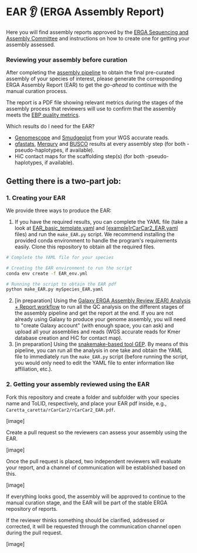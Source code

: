 # EAR 👂 (ERGA Assembly Report)

Here you will find assembly reports approved by the [ERGA Sequencing and Assembly Committee](https://www.erga-biodiversity.eu/team-1/sac---sequencing-and-assembly-committee) and instructions on how to create one for getting your assembly assessed.

### Reviewing your assembly before curation

After completing the [assembly pipeline](https://github.com/ERGA-consortium/pipelines) to obtain the final pre-curated assembly of your species of interest, please generate the corresponding ERGA Assembly Report (EAR) to get the _go-ahead_ to continue with the manual curation process.

The report is a PDF file showing relevant metrics during the stages of the assembly process that reviewers will use to confirm that the assembly meets the [EBP quality metrics]().

Which results do I need for the EAR?
- [Genomescope](https://github.com/tbenavi1/genomescope2.0) and [Smudgeplot](https://github.com/KamilSJaron/smudgeplot) from your WGS accurate reads.
- [gfastats](https://github.com/vgl-hub/gfastats), [Merqury](https://github.com/marbl/merqury) and [BUSCO](https://gitlab.com/ezlab/busco) results at every assembly step (for both -pseudo-haplotypes, if available).
- HiC contact maps for the scaffolding step(s) (for both -pseudo-haplotypes, if available).


## Getting there is a two-part job:

### 1. Creating your EAR

We provide three ways to produce the EAR:
1. If you have the required results, you can complete the YAML file (take a look at [EAR_basic_template.yaml](EAR_basic_template.yaml) and [[example]rCarCar2_EAR.yaml]([example]rCarCar2_EAR.yaml) files) and run the `make_EAR.py` script. We recommend installing the provided conda environment to handle the program's requirements easily. Clone this repository to obtain all the required files.

```bash
# Complete the YAML file for your species

# Creating the EAR environment to run the script
conda env create -f EAR_env.yml

# Running the script to obtain the EAR pdf
python make_EAR.py mySpecies_EAR.yaml
```

2. [in preparation] Using the [Galaxy ERGA Assembly Review (EAR) Analysis + Report workflow]() to run all the QC analysis on the different stages of the assembly pipeline and get the report at the end.
If you are not already using Galaxy to produce your genome assembly, you will need to "create Galaxy account" (with enough space, you can ask) and upload all your assemblies and reads (WGS accurate reads for Kmer database creation and HiC for contact map).
3. [in preparation] Using the [snakemake-based tool GEP](). By means of this pipeline, you can run all the analysis in one take and obtain the YAML file to immediately run the `make_EAR.py` script (before running the script, you would only need to edit the YAML file to enter information like affiliation, etc.).


### 2. Getting your assembly reviewed using the EAR

Fork this repository and create a folder and subfolder with your species name and ToLID, respectively, and place your EAR pdf inside, e.g., `Caretta_caretta/rCarCar2/rCarCar2_EAR.pdf`.

[image]

Create a pull request so the reviewers can assess your assembly using the EAR.

[image]

Once the pull request is placed, two independent reviewers will evaluate your report, and a channel of communication will be established based on this.

[image]

If everything looks good, the assembly will be approved to continue to the manual curation stage, and the EAR will be part of the stable ERGA repository of reports.

If the reviewer thinks something should be clarified, addressed or corrected, it will be requested through the communication channel open during the pull request.

[image]
